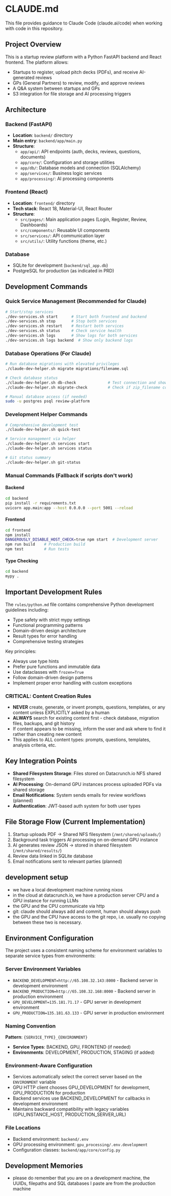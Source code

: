 # CLAUDE.md

This file provides guidance to Claude Code (claude.ai/code) when working with code in this repository.

## Project Overview

This is a startup review platform with a Python FastAPI backend and React frontend. The platform allows:
- Startups to register, upload pitch decks (PDFs), and receive AI-generated reviews
- GPs (General Partners) to review, modify, and approve reviews
- A Q&A system between startups and GPs
- S3 integration for file storage and AI processing triggers

## Architecture

### Backend (FastAPI)
- **Location**: `backend/` directory
- **Main entry**: `backend/app/main.py`
- **Structure**:
  - `app/api/`: API endpoints (auth, decks, reviews, questions, documents)
  - `app/core/`: Configuration and storage utilities
  - `app/db/`: Database models and connection (SQLAlchemy)
  - `app/services/`: Business logic services
  - `app/processing/`: AI processing components

### Frontend (React)
- **Location**: `frontend/` directory
- **Tech stack**: React 18, Material-UI, React Router
- **Structure**:
  - `src/pages/`: Main application pages (Login, Register, Review, Dashboards)
  - `src/components/`: Reusable UI components
  - `src/services/`: API communication layer
  - `src/utils/`: Utility functions (theme, etc.)

### Database
- SQLite for development (`backend/sql_app.db`)
- PostgreSQL for production (as indicated in PRD)

## Development Commands

### Quick Service Management (Recommended for Claude)
```bash
# Start/stop services
./dev-services.sh start      # Start both frontend and backend
./dev-services.sh stop       # Stop both services
./dev-services.sh restart    # Restart both services
./dev-services.sh status     # Check service health
./dev-services.sh logs       # Show logs for both services
./dev-services.sh logs backend  # Show only backend logs
```

### Database Operations (For Claude)
```bash
# Run database migrations with elevated privileges
./claude-dev-helper.sh migrate migrations/filename.sql

# Check database status
./claude-dev-helper.sh db-check              # Test connection and show info
./claude-dev-helper.sh migrate-check         # Check if zip_filename column exists

# Manual database access (if needed)
sudo -u postgres psql review-platform
```

### Development Helper Commands
```bash
# Comprehensive development test
./claude-dev-helper.sh quick-test

# Service management via helper
./claude-dev-helper.sh services start
./claude-dev-helper.sh services status

# Git status summary
./claude-dev-helper.sh git-status
```

### Manual Commands (Fallback if scripts don't work)

#### Backend
```bash
cd backend
pip install -r requirements.txt
uvicorn app.main:app --host 0.0.0.0 --port 5001 --reload
```

#### Frontend
```bash
cd frontend
npm install
DANGEROUSLY_DISABLE_HOST_CHECK=true npm start  # Development server
npm run build    # Production build
npm test         # Run tests
```

#### Type Checking
```bash
cd backend
mypy .
```

## Important Development Rules

The `rules/python.md` file contains comprehensive Python development guidelines including:
- Type safety with strict mypy settings
- Functional programming patterns
- Domain-driven design architecture
- Result types for error handling
- Comprehensive testing strategies

Key principles:
- Always use type hints
- Prefer pure functions and immutable data
- Use dataclasses with `frozen=True`
- Follow domain-driven design patterns
- Implement proper error handling with custom exceptions

### CRITICAL: Content Creation Rules
- **NEVER** create, generate, or invent prompts, questions, templates, or any content unless EXPLICITLY asked by a human
- **ALWAYS** search for existing content first - check database, migration files, backups, and git history
- If content appears to be missing, inform the user and ask where to find it rather than creating new content
- This applies to ALL content types: prompts, questions, templates, analysis criteria, etc.

## Key Integration Points

- **Shared Filesystem Storage**: Files stored on Datacrunch.io NFS shared filesystem
- **AI Processing**: On-demand GPU instances process uploaded PDFs via shared storage
- **Email Notifications**: System sends emails for review workflows (planned)
- **Authentication**: JWT-based auth system for both user types

## File Storage Flow (Current Implementation)

1. Startup uploads PDF → Shared NFS filesystem (`/mnt/shared/uploads/`)
2. Background task triggers AI processing on on-demand GPU instance
3. AI generates review JSON → stored in shared filesystem (`/mnt/shared/results/`)
4. Review data linked in SQLite database
5. Email notifications sent to relevant parties (planned)

## development setup
- we have a local development machine running nixos
- in the cloud at datacrunch.io, we have a production server CPU and a GPU instance for running LLMs
- the GPU and the CPU communicate via http
- git: claude should always add and commit, human should always push 
- the GPU and the CPU have access to the git repo, i.e. usually no copying between these two is necessary.

## Environment Configuration

The project uses a consistent naming scheme for environment variables to separate service types from environments:

### Server Environment Variables
- `BACKEND_DEVELOPMENT=http://65.108.32.143:8000` - Backend server in development environment
- `BACKEND_PRODUCTION=http://65.108.32.168:8000` - Backend server in production environment  
- `GPU_DEVELOPMENT=135.181.71.17` - GPU server in development environment
- `GPU_PRODUCTION=135.181.63.133` - GPU server in production environment

### Naming Convention
**Pattern**: `{SERVICE_TYPE}_{ENVIRONMENT}`
- **Service Types**: BACKEND, GPU, FRONTEND (if needed)
- **Environments**: DEVELOPMENT, PRODUCTION, STAGING (if added)

### Environment-Aware Configuration
- Services automatically select the correct server based on the `ENVIRONMENT` variable
- GPU HTTP client chooses GPU_DEVELOPMENT for development, GPU_PRODUCTION for production
- Backend services use BACKEND_DEVELOPMENT for callbacks in development environment
- Maintains backward compatibility with legacy variables (GPU_INSTANCE_HOST, PRODUCTION_SERVER_URL)

### File Locations
- Backend environment: `backend/.env`
- GPU processing environment: `gpu_processing/.env.development`
- Configuration classes: `backend/app/core/config.py`

## Development Memories
- please do remember that you are on a development machine, the UUIDs, filepaths and SQL databases I paste are from the production machine